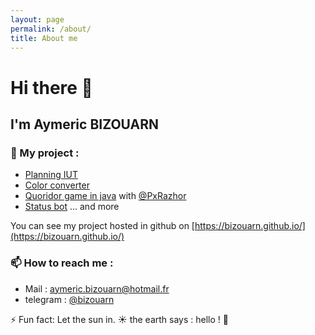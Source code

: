 ```yaml
---
layout: page
permalink: /about/
title: About me
---
```


# Hi there 👋
## I'm Aymeric BIZOUARN

### 🔭 My project :  
- [Planning IUT](https://github.com/bizouarn/Planning-IUT.git)
- [Color converter](https://bizouarn.github.io/Color-converter-GUI/)
- [Quoridor game in java](https://github.com/bizouarn/Quoridor) with [@PxRazhor](https://github.com/PxRazhor) 
- [Status bot](https://github.com/bizouarn/Status-bot.git)
... and more

You can see my project hosted in github on [https://bizouarn.github.io/](https://bizouarn.github.io/)

### 📫 How to reach me :
- Mail : [aymeric.bizouarn@hotmail.fr](mailto://aymeric.bizouarn@hotmail.fr)
- telegram : [@bizouarn](https://t.me/bizouarn)

⚡ Fun fact: Let the sun in. ☀ the earth says : hello ! 👋
